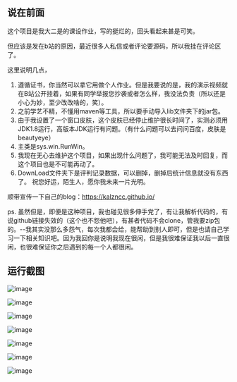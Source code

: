 ## 说在前面
这个项目是我大二是的课设作业，写的挺烂的，回头看起来甚是可笑。

但应该是发在b站的原因，最近很多人私信或者评论要源码，所以我挂在评论区了。

这里说明几点，
1. 遵循证书，你当然可以拿它用做个人作业。但是我要说的是，我的演示视频就在B站公开挂着，如果有同学举报您抄袭或者怎么样，我没法负责（所以还是小心为妙，至少改改啥的，笑）。
2. 之前学艺不精，不懂用maven等工具，所以要手动导入lib文件夹下的jar包。
3. 由于我设置了一个窗口皮肤，这个皮肤已经停止维护很长时间了，实测必须用JDK1.8运行，高版本JDK运行有问题。（有什么问题可以去问问百度，皮肤是beautyeye）
4. 主类是sys.win.RunWin。
5. 我现在无心去维护这个项目，如果出现什么问题了，我可能无法及时回复，而这个项目也是不可能再动了。
6. DownLoad文件夹下是评判记录数据，可以删掉，删掉后统计信息就没有东西了。
祝您好运，陌生人，愿你我未来一片光明。

顺带宣传一下自己的blog：https://kalzncc.github.io/

ps. 虽然但是，即便是这种项目，我也碰见很多伸手党了，有让我解析代码的，有说github链接失效的（这个也不怨他吧），有甚者代码不会clone，管我要zip包的。--我其实没那么多怨气，每次我都会给，能帮助到别人即可，但是也请自己学习一下相关知识吧。因为我回你是说明我现在很闲，但是我很难保证我以后一直很闲，也很难保证你之后遇到的每一个人都很闲。


## 运行截图
![image](https://user-images.githubusercontent.com/44296812/122388199-35407380-cfa2-11eb-8a57-41019d7fdb7c.png)

![image](https://user-images.githubusercontent.com/44296812/122388231-42f5f900-cfa2-11eb-99e9-5da65aeaec12.png)

![image](https://user-images.githubusercontent.com/44296812/122388246-46898000-cfa2-11eb-9009-4d5c49cc009d.png)

![image](https://user-images.githubusercontent.com/44296812/122388268-4d17f780-cfa2-11eb-8746-2fc27df0c685.png)

![image](https://user-images.githubusercontent.com/44296812/122388292-543f0580-cfa2-11eb-857e-21c602af6079.png)

![image](https://user-images.githubusercontent.com/44296812/122388465-7df82c80-cfa2-11eb-9277-a849cf3020e1.png)

![image](https://user-images.githubusercontent.com/44296812/122388513-86e8fe00-cfa2-11eb-954e-2af7999ab89e.png)
